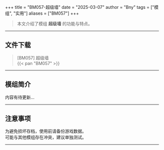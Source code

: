 +++
title = "BM057-超级墙"
date = "2025-03-07"
author = "Bny"
tags = ["模组", "实用"]
aliases = ["BM057"]
+++

> 本文介绍了模组 **超级墙** 的功能与特点。

---

## 文件下载

> [BM057] 超级墙  
{{< pan "BM057" >}}  

---

## 模组简介

>  
内容有待更新...  

---

## 注意事项

>  
为避免损坏存档，使用前请备份游戏数据。  
可能与其他模组存在冲突，建议单独测试。  

---

